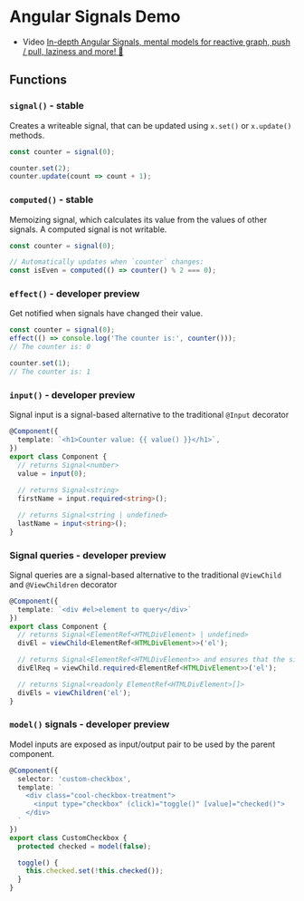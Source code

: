 # Angular Signals Demo

- Video [In-depth Angular Signals, mental models for reactive graph, push / pull, laziness and more! 🚥](https://www.youtube.com/watch?v=sbIlz-yuxQI)

## Functions

### `signal()` - stable

Creates a writeable signal, that can be updated using `x.set()` or `x.update()` methods.

```ts
const counter = signal(0);

counter.set(2);
counter.update(count => count + 1);
```

### `computed()` - stable

Memoizing signal, which calculates its value from the values of other signals. A computed signal is not writable.

```ts
const counter = signal(0);

// Automatically updates when `counter` changes:
const isEven = computed(() => counter() % 2 === 0);
```

### `effect()` - developer preview

Get notified when signals have changed their value.

````ts
const counter = signal(0);
effect(() => console.log('The counter is:', counter()));
// The counter is: 0

counter.set(1);
// The counter is: 1
````

### `input()` - developer preview

Signal input is a signal-based alternative to the traditional `@Input` decorator

```ts
@Component({
  template: `<h1>Counter value: {{ value() }}</h1>`,
})
export class Component {
  // returns Signal<number>
  value = input(0);
  
  // returns Signal<string>
  firstName = input.required<string>();

  // returns Signal<string | undefined>
  lastName = input<string>();
}
```

### Signal queries - developer preview

Signal queries are a signal-based alternative to the traditional `@ViewChild` and `@ViewChildren` decorator

```ts
@Component({
  template: `<div #el>element to query</div>`
})
export class Component {
  // returns Signal<ElementRef<HTMLDivElement> | undefined>
  divEl = viewChild<ElementRef<HTMLDivElement>>('el');

  // returns Signal<ElementRef<HTMLDivElement>> and ensures that the signal value is not undefined
  divElReq = viewChild.required<ElementRef<HTMLDivElement>>('el');

  // returns Signal<readonly ElementRef<HTMLDivElement>[]>
  divEls = viewChildren('el');
}
```

### `model()` signals - developer preview

Model inputs are exposed as input/output pair to be used by the parent component.

```ts
@Component({
  selector: 'custom-checkbox',
  template: `
    <div class="cool-checkbox-treatment">
      <input type="checkbox" (click)="toggle()" [value]="checked()">
    </div>
  `
})
export class CustomCheckbox {
  protected checked = model(false);

  toggle() {
    this.checked.set(!this.checked());
  }
}
```

